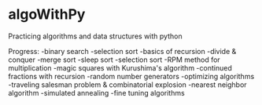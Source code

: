 # algoWithPy
Practicing algorithms and data structures with python

Progress:
-binary search
-selection sort
-basics of recursion
-divide & conquer
-merge sort
-sleep sort
-selection sort
-RPM method for multiplication
-magic squares with Kurushima's algorithm
-continued fractions with recursion
-random number generators
-optimizing algorithms
-traveling salesman problem & combinatorial explosion
-nearest neighbor algorithm
-simulated annealing
-fine tuning algorithms


